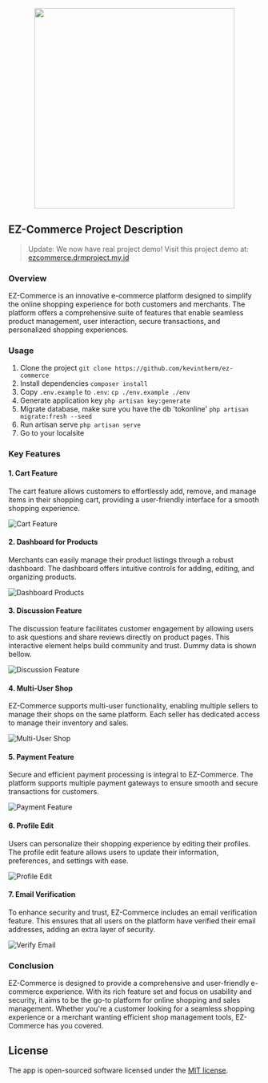 <p align="center"><a href="https://laravel.com" target="_blank"><img loading="lazy"src="https://raw.githubusercontent.com/laravel/art/master/logo-lockup/5%20SVG/2%20CMYK/1%20Full%20Color/laravel-logolockup-cmyk-red.svg" width="400"></a></p>


## EZ-Commerce Project Description

> Update: We now have real project demo! Visit this project demo at: [ezcommerce.drmproject.my.id](https://ezcommerce.drmproject.my.id)

### Overview

EZ-Commerce is an innovative e-commerce platform designed to simplify the online shopping experience for both customers and merchants. The platform offers a comprehensive suite of features that enable seamless product management, user interaction, secure transactions, and personalized shopping experiences.

### Usage
1. Clone the project `git clone https://github.com/kevintherm/ez-commerce`
2. Install dependencies `composer install`
3. Copy `.env.example` to `.env`: `cp ./env.example ./env`
4. Generate application key `php artisan key:generate`
5. Migrate database, make sure you have the db 'tokonline' `php artisan migrate:fresh --seed`
6. Run artisan serve `php artisan serve`
7. Go to your localsite

### Key Features

#### 1. Cart Feature
The cart feature allows customers to effortlessly add, remove, and manage items in their shopping cart, providing a user-friendly interface for a smooth shopping experience.

![Cart Feature](imgs/cart-feature.png)

#### 2. Dashboard for Products
Merchants can easily manage their product listings through a robust dashboard. The dashboard offers intuitive controls for adding, editing, and organizing products.

![Dashboard Products](imgs/dashboard-products.png)

#### 3. Discussion Feature
The discussion feature facilitates customer engagement by allowing users to ask questions and share reviews directly on product pages. This interactive element helps build community and trust. Dummy data is shown bellow.

![Discussion Feature](imgs/disscussion-feature.png)

#### 4. Multi-User Shop
EZ-Commerce supports multi-user functionality, enabling multiple sellers to manage their shops on the same platform. Each seller has dedicated access to manage their inventory and sales.

![Multi-User Shop](imgs/multi-user-shop.png)

#### 5. Payment Feature
Secure and efficient payment processing is integral to EZ-Commerce. The platform supports multiple payment gateways to ensure smooth and secure transactions for customers.

![Payment Feature](imgs/payment-feature.png)

#### 6. Profile Edit
Users can personalize their shopping experience by editing their profiles. The profile edit feature allows users to update their information, preferences, and settings with ease.

![Profile Edit](imgs/profile-edit.png)

#### 7. Email Verification
To enhance security and trust, EZ-Commerce includes an email verification feature. This ensures that all users on the platform have verified their email addresses, adding an extra layer of security.

![Verify Email](imgs/verify-email.png)

### Conclusion

EZ-Commerce is designed to provide a comprehensive and user-friendly e-commerce experience. With its rich feature set and focus on usability and security, it aims to be the go-to platform for online shopping and sales management. Whether you're a customer looking for a seamless shopping experience or a merchant wanting efficient shop management tools, EZ-Commerce has you covered.

## License

The app is open-sourced software licensed under the [MIT license](https://opensource.org/licenses/MIT).

